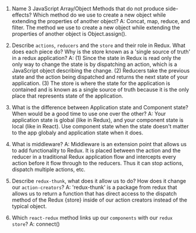 1.  Name 3 JavaScript Array/Object Methods that do not produce side-effects? Which method do we use to create a new object while extending the properties of another object?
A: Concat, map, reduce, and filter. The method we use to create a new object while extending the properties of another object is Object.assign().

2.  Describe `actions`, `reducers` and the `store` and their role in Redux. What does each piece do? Why is the store known as a 'single source of truth' in a redux application?
A: 
(1) Since the state in Redux is read only the only way to change the state is by dispatching an action, which is a JavaScript object describing the change.
(2) Reducers take the previous state and the action being dispatched and returns the next state of your application.
(3) The store is where the state for the application is contained and is known as a single source of truth because it is the only place that represents state of the application.

3.  What is the difference between Application state and Component state? When would be a good time to use one over the other?
A: Your application state is global (like in Redux), and your component state is local (like in React). Use component state when the state doesn't matter to the app globaly and application state when it does.

4.  What is middleware?
A: Middleware is an extension point that allows us to add functionality to Redux. It is placed between the action and the reducer in a traditional Redux application flow and intercepts every action before it flow through to the reducers. Thus it can stop actions, dispatch multiple actions, etc.

5.  Describe `redux-thunk`, what does it allow us to do? How does it change our `action-creators`?
A: 'redux-thunk' is a package from redux that allows us to return a function that has direct access to the dispatch method of the Redux {store} inside of our action creators instead of the typical object.

6.  Which `react-redux` method links up our `components` with our `redux store`?
A: connect()